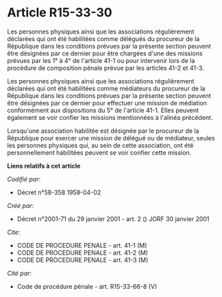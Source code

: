 # Article R15-33-30

Les personnes physiques ainsi que les associations régulièrement déclarées qui ont été habilitées comme délégués du procureur
de la République dans les conditions prévues par la présente section peuvent être désignées par ce dernier pour être chargées
d'une des missions prévues par les 1° à 4° de l'article 41-1 ou pour intervenir lors de la procédure de composition pénale
prévue par les articles 41-2 et 41-3.

Les personnes physiques ainsi que les associations régulièrement déclarées qui ont été habilitées comme médiateurs du
procureur de la République dans les conditions prévues par la présente section peuvent être désignées par ce dernier pour
effectuer une mission de médiation conformément aux dispositions du 5° de l'article 41-1. Elles peuvent également se voir
confier les missions mentionnées à l'alinéa précédent.

Lorsqu'une association habilitée est désignée par le procureur de la République pour exercer une mission de délégué ou de
médiateur, seules les personnes physiques qui, au sein de cette association, ont été personnellement habilitées peuvent se
voir confier cette mission.

**Liens relatifs à cet article**

_Codifié par_:

  - Décret n°58-358 1958-04-02

_Créé par_:

  - Décret n°2001-71 du 29 janvier 2001 - art. 2 () JORF 30 janvier 2001

_Cite_:

  - CODE DE PROCEDURE PENALE - art. 41-1 (M)
  - CODE DE PROCEDURE PENALE - art. 41-2 (M)
  - CODE DE PROCEDURE PENALE - art. 41-3 (M)

_Cité par_:

  - Code de procédure pénale - art. R15-33-66-8 (V)
